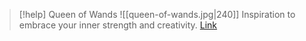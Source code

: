 > [!help]  Queen of Wands
> ![[queen-of-wands.jpg|240]]
> Inspiration to embrace your inner strength and creativity.
> [Link](https://daily-tarot.squarespace.com/queen-of-wands)